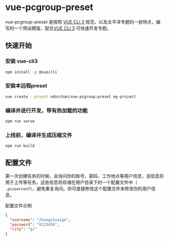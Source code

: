 # vue-pcgroup-preset

vue-pcgroup-preset 是按照 [VUE CLI 3](https://cli.vuejs.org/zh/) 规范，以及太平洋专题的一些特点，编写的一个预设模版，配合[VUE CLI 3](https://cli.vuejs.org/zh/) 可快速开发专题。

## 快速开始

### 安装 vue-cli3

```bash
npm install -g @vue/cli
```

### 安装本远程preset

```bash
vue create --preset vdorchan/vue-pcgroup-preset my-project
```

### 编译并进行开发，带有热加载的功能

```bash
npm run serve
```

### 上线前，编译并生成压缩文件

```bash
npm run build
```

## 配置文件

第一次创建任务的时候，会询问你的账号、密码、工作地点等用户信息，该信息将用于上传等任务，这些信息将存储在用户目录下的一个配置文件中（ ```.pcuserconf```），避免重复询问。你可直接修改这个配置文件来修改你的用户信息。

配置文件示例

```json
{
  "username": "zhangshuaige",
  "password": "0123456",
  "city": "gz"
}
```